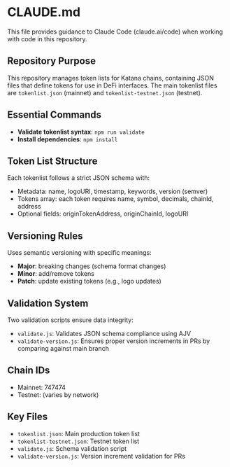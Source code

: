 # CLAUDE.md

This file provides guidance to Claude Code (claude.ai/code) when working with code in this repository.

## Repository Purpose

This repository manages token lists for Katana chains, containing JSON files that define tokens for use in DeFi interfaces. The main tokenlist files are `tokenlist.json` (mainnet) and `tokenlist-testnet.json` (testnet).

## Essential Commands

- **Validate tokenlist syntax**: `npm run validate`
- **Install dependencies**: `npm install`

## Token List Structure

Each tokenlist follows a strict JSON schema with:
- Metadata: name, logoURI, timestamp, keywords, version (semver)
- Tokens array: each token requires name, symbol, decimals, chainId, address
- Optional fields: originTokenAddress, originChainId, logoURI

## Versioning Rules

Uses semantic versioning with specific meanings:
- **Major**: breaking changes (schema format changes)
- **Minor**: add/remove tokens
- **Patch**: update existing tokens (e.g., logo updates)

## Validation System

Two validation scripts ensure data integrity:
- `validate.js`: Validates JSON schema compliance using AJV
- `validate-version.js`: Ensures proper version increments in PRs by comparing against main branch

## Chain IDs

- Mainnet: 747474
- Testnet: (varies by network)

## Key Files

- `tokenlist.json`: Main production token list
- `tokenlist-testnet.json`: Testnet token list
- `validate.js`: Schema validation script
- `validate-version.js`: Version increment validation for PRs